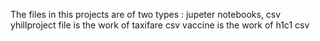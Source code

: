 The files in this projects are of two types : jupeter notebooks, csv
yhillproject file is the work of taxifare csv 
vaccine is the work of h1c1 csv
